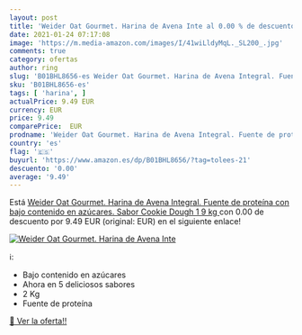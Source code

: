 ```yaml
---
layout: post
title: 'Weider Oat Gourmet. Harina de Avena Inte al 0.00 % de descuento'
date: 2021-01-24 07:17:08
image: 'https://m.media-amazon.com/images/I/41wiLldyMqL._SL200_.jpg'
comments: true
category: ofertas
author: ring
slug: 'B01BHL8656-es Weider Oat Gourmet. Harina de Avena Integral. Fuente de...'
sku: 'B01BHL8656-es'
tags: [ 'harina', ]
actualPrice: 9.49 EUR
currency: EUR
price: 9.49
comparePrice:  EUR
prodname: 'Weider Oat Gourmet. Harina de Avena Integral. Fuente de proteína con bajo contenido en azúcares. Sabor Cookie Dough  1 9 kg '
country: 'es'
flag: '🇪🇸'
buyurl: 'https://www.amazon.es/dp/B01BHL8656/?tag=tolees-21'
descuento: '0.00'
average: '9.49'
---
```


Está [Weider Oat Gourmet. Harina de Avena Integral. Fuente de proteína con bajo contenido en azúcares. Sabor Cookie Dough  1 9 kg ](https://www.amazon.es/dp/B01BHL8656/?tag=tolees-21) con 0.00 de descuento por 9.49 EUR (original:  EUR) en el siguiente enlace!

[![Weider Oat Gourmet. Harina de Avena Inte](https://m.media-amazon.com/images/I/41wiLldyMqL._SL200_.jpg)](https://www.amazon.es/dp/B01BHL8656/?tag=tolees-21)

ℹ️:

- Bajo contenido en azúcares
- Ahora en 5 deliciosos sabores
- 2 Kg
- Fuente de proteína

[🛒 Ver la oferta!!](https://www.amazon.es/dp/B01BHL8656/?tag=tolees-21)
